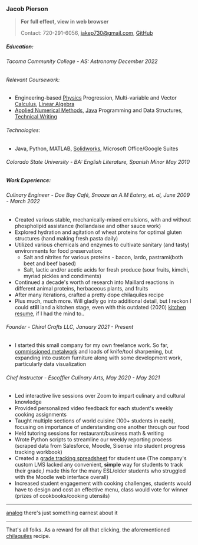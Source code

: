 ### Jacob Pierson

> **For full effect, view in web browser**
>
> Contact: 720-291-6056, [jakep730@gmail.com](mailto:jakep730@gmail.com), [GitHub](https://github.com/awhooshingwind)

##### Education:

###### Tacoma Community College - AS: Astronomy *December 2022*  
 
###### Relevant Coursework:
- Engineering-based 
<a href="https://awhooshingwind.github.io/projects/Lab4FreeBodyDiagrams.pdf" target="_blank">Physics</a> Progression, 
Multi-variable and Vector <a href="https://github.com/awhooshingwind/Math254" target="_blank">Calculus</a>, <a href="https://awhooshingwind.github.io/projects/jpierson_app1.pdf" target="_blank">Linear Algebra</a>
- <a href ="https://github.com/awhooshingwind/ENGR240" target="_blank">Applied Numerical Methods</a>, 
<a href="https://github.com/awhooshingwind/DelightfulDeli" target="_blank">Java</a> Programming and Data Structures, <a href ="https://docs.google.com/document/d/1zslfxNiTz2kqxAz22RuVwdfqIuXCeBObVWSe8apfrdw/edit" target="_blank">Technical Writing</a>


######  Technologies:
- Java, Python, MATLAB, <a href="https://awhooshingwind.github.io/projects/chair_summary.pdf" target="_blank">Solidworks</a>, Microsoft Office/Google Suites

###### Colorado State University - BA: English Literature, Spanish Minor *May 2010*  

##### Work Experience: 

###### Culinary Engineer - *Doe Bay Café, Snooze an A.M Eatery, et. al, June 2009 - March 2022*

- Created various stable, mechanically-mixed emulsions, with and without phospholipid assistance (hollandaise and other sauce work)
- Explored hydration and agitation of wheat proteins for optimal gluten structures (hand making fresh pasta daily)
- Utilized various chemicals and enzymes to cultivate sanitary (and tasty) environments for food preservation:
    - Salt and nitrites for various proteins - bacon, lardo, pastrami(both beet and beef based)
    - Salt, lactic and/or acetic acids for fresh produce (sour fruits, kimchi, myriad pickles and condiments)
- Continued a decade's worth of research into Maillard reactions in different animal proteins, herbaceous plants, and fruits
- After many iterations, crafted a pretty dope chilaquiles recipe
- Plus much, much more. Will gladly go into additional detail, but I reckon I could **still** land a kitchen stage, even with this outdated (2020) <a href="https://awhooshingwind.github.io/projects/JakeResume.pdf" target="_blank">kitchen resume</a>, if I had the mind to..
  

###### Founder - *Chiral Crafts LLC, January 2021 - Present*

- I started this small company for my own freelance work. So far, <a href="https://awhooshingwind.github.io/metal.html" target="_blank">commissioned metalwork</a> and loads of knife/tool sharpening, but expanding into custom furniture along with some development work, particularly data visualization 

###### Chef Instructor - *Escoffier Culinary Arts, May 2020 - May 2021*

- Led interactive live sessions over Zoom to impart culinary and cultural knowledge
- Provided personalized video feedback for each student's weekly cooking assignments
- Taught multiple sections of world cuisine (100+ students in each), focusing on importance of understanding one another through our food
- Held tutoring sessions for restaurant/business math & writing
- Wrote Python scripts to streamline our weekly reporting process (scraped data from Salesforce, Moodle, Sisense into student progress tracking workbook)
- Created a <a href="https://docs.google.com/spreadsheets/d/1DTIHyR0CUrAtPCjrw08osnoBhqA_n8aNh5CT9zqhMIU/edit?usp=sharing" target="_blank">grade tracking spreadsheet</a> for student use (The company's custom LMS lacked any convenient, **simple** way for students to track their grade,I made this for the many ESL/older students who struggled with the Moodle web interface overall)
- Increased student engagement with cooking challenges, students would have to design and cost an effective menu, class would vote for winner (prizes of cookbooks/cooking utensils)  

---

[analog](/analog.md) there's just something earnest about it  

--- 

 That's all folks. As a reward for all that clicking, the aforementioned <a href="https://awhooshingwind.github.io/projects/Chilaquiles.pdf" target="_blank">chilaquiles</a> recipe.